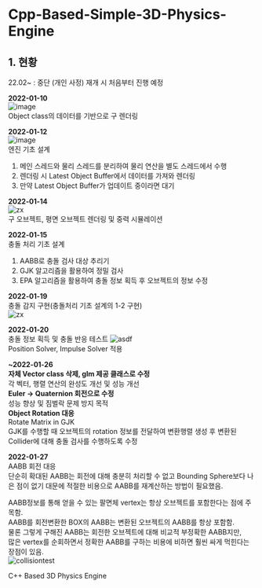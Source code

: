 # Cpp-Based-Simple-3D-Physics-Engine

## 1. 현황  
22.02~ : 중단 (개인 사정)
재개 시 처음부터 진행 예정

**2022-01-10**   
![image](https://user-images.githubusercontent.com/46223506/148786982-a306a8da-907e-45b1-8579-57095c0ed812.png)   
Object class의 데이터를 기반으로 구 렌더링

**2022-01-12**   
![image](https://user-images.githubusercontent.com/46223506/149158898-c2fc7524-8633-44b7-9c66-761d5a346f59.png)   
엔진 기초 설계   
1. 메인 스레드와 물리 스레드를 분리하여 물리 연산을 별도 스레드에서 수행   
2. 렌더링 시 Latest Object Buffer에서 데이터를 가져와 렌더링
3. 만약 Latest Object Buffer가 업데이트 중이라면 대기

**2022-01-14**   
![zx](https://user-images.githubusercontent.com/46223506/149777949-838147f0-79d1-4ea5-b2aa-3aea06e384be.gif)   
구 오브젝트, 평면 오브젝트 렌더링 및 중력 시뮬레이션   

**2022-01-15**  
충돌 처리 기초 설계   
1. AABB로 충돌 검사 대상 추리기
2. GJK 알고리즘을 활용하여 정밀 검사
3. EPA 알고리즘을 활용하여 충돌 정보 획득 후 오브젝트의 정보 수정   

**2022-01-19**   
충돌 감지 구현(충돌처리 기초 설계의 1-2 구현)   
![zx](https://user-images.githubusercontent.com/46223506/150134210-315397b0-b4d0-40ff-b7b5-f164e03eae64.gif)   

**2022-01-20**   
충돌 정보 획득 및 충돌 반응 테스트
![asdf](https://user-images.githubusercontent.com/46223506/150374570-2db3113c-70b0-41c0-8f9b-a68a55a10b27.gif)   
Position Solver, Impulse Solver 적용   

**~2022-01-26**   
**자체 Vector class 삭제, glm 제공 클래스로 수정**   
각 벡터, 행렬 연산의 완성도 개선 및 성능 개선   
**Euler -> Quaternion 회전으로 수정**   
성능 향상 및 짐벌락 문제 방지 목적   
**Object Rotation 대응**   
Rotate Matrix in GJK   
GJK를 수행할 때 오브젝트의 rotation 정보를 전달하여 변환행렬 생성 후 변환된 Collider에 대해 충돌 검사를 수행하도록 수정   

**2022-01-27**   
AABB 회전 대응   
단순히 확대된 AABB는 회전에 대해 충분히 처리할 수 없고 Bounding Sphere보다 나은 점이 없기 대문에 적절한 비용으로 AABB를 재계산하는 방법이 필요했음.   
   
AABB정보를 통해 얻을 수 있는 팔면체 vertex는 항상 오브젝트를 포함한다는 점에 주목함.   
AABB를 회전변환한 BOX의 AABB는 변환된 오브젝트의 AABB를 항상 포함함.   
물론 그렇게 구해진 AABB는 회전한 오브젝트에 대해 비교적 부정확한 AABB지만,   
많은 vertex를 순회하면서 정확한 AABB를 구하는 비용에 비하면 훨씬 싸게 먹힌다는 장점이 있음.   
![collisiontest](https://user-images.githubusercontent.com/46223506/151356605-649cefc9-6fa2-4873-913c-8b5c5e1489c7.gif)   

C++ Based 3D Physics Engine
